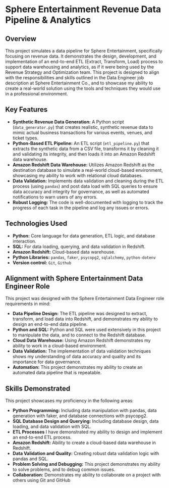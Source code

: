 # Sphere Entertainment Revenue Data Pipeline & Analytics

## Overview

This project simulates a data pipeline for Sphere Entertainment, specifically focusing on revenue data. It demonstrates the design, development, and implementation of an end-to-end ETL (Extract, Transform, Load) process to support data warehousing and analytics, as if it were being used by the Revenue Strategy and Optimization team. This project is designed to align with the responsibilities and skills outlined in the Data Engineer job description at Sphere Entertainment Co., and to showcase my ability to create a real-world solution using the tools and techniques they would use in a professional environment.

## Key Features

*   **Synthetic Revenue Data Generation:** A Python script (`data_generator.py`) that creates realistic, synthetic revenue data to mimic actual business transactions for various events, venues, and ticket types.
*   **Python-Based ETL Pipeline:** An ETL script (`etl_pipeline.py`) that extracts the synthetic data from a CSV file, transforms it by cleaning it and validating its integrity, and then loads it into an Amazon Redshift data warehouse.
*   **Amazon Redshift Data Warehouse:** Utilizes Amazon Redshift as the destination database to simulate a real-world cloud-based environment, showcasing my ability to work with relational cloud databases.
*   **Data Validation:** Implements data validation and cleaning during the ETL process (using `pandas`) and post data load with SQL queries to ensure data accuracy and integrity for governance, as well as automated notifications to warn users of any errors.
*   **Robust Logging:** The code is well-documented with logging to track the progress of each task in the pipeline and log any issues or errors.

## Technologies Used

*   **Python:** Core language for data generation, ETL logic, and database interaction.
*   **SQL:** For data loading, querying, and data validation in Redshift.
*   **Amazon Redshift:** Cloud-based data warehouse.
*   **Python Libraries:** `pandas`, `faker`, `psycopg2`, `sqlalchemy`, `python-dotenv`
*  **Version control:** `Git`, `Github`

## Alignment with Sphere Entertainment Data Engineer Role

This project was designed with the Sphere Entertainment Data Engineer role requirements in mind:

*   **Data Pipeline Design:** The ETL pipeline was designed to extract, transform, and load data into Redshift, and demonstrates my ability to design an end-to-end data pipeline.
*   **Python and SQL:** Python and SQL were used extensively in this project to manipulate the data, and to connect to the Redshift database.
*   **Cloud Data Warehouse:** Using Amazon Redshift demonstrates my ability to work in a cloud-based environment.
*   **Data Validation:** The implementation of data validation techniques shows my understanding of data accuracy and quality and its importance for data governance.
*  **Automation:** This project demonstrates my ability to create an automated data pipeline that is repeatable.

## Skills Demonstrated

This project showcases my proficiency in the following areas:

*   **Python Programming:** Including data manipulation with pandas, data generation with faker, and database connections with psycopg2.
*   **SQL Database Design and Querying:** Including database design, data loading, and data validation with SQL.
*  **ETL Processes** I have demonstrated my ability to design and implement an end-to-end ETL process.
*   **Amazon Redshift:** Ability to create a cloud-based data warehouse in Redshift.
*   **Data Validation and Quality:** Creating robust data validation logic with pandas and SQL.
* **Problem Solving and Debugging:** This project demonstrates my ability to solve problems, and to debug common issues.
*   **Collaboration:** Demonstrates my ability to collaborate on a project with others using Git and GitHub
